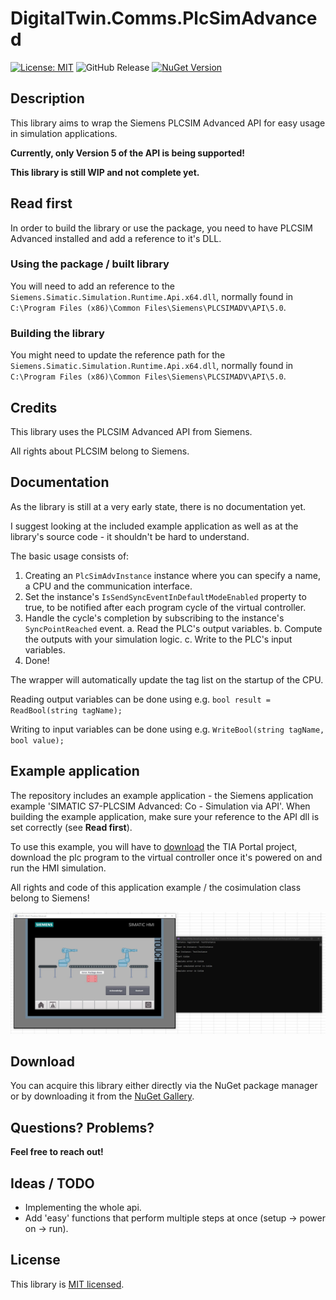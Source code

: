 # DigitalTwin.Comms.PlcSimAdvanced
[![License: MIT](https://img.shields.io/badge/License-MIT-yellow.svg)](https://opensource.org/licenses/MIT) ![GitHub Release](https://img.shields.io/github/v/release/philipp2604/DigitalTwin-Comms-PlcSimAdvanced) [![NuGet Version](https://img.shields.io/nuget/v/philipp2604.DigitalTwin.Comms.PlcSimAdvanced)](https://www.nuget.org/packages/philipp2604.DigitalTwin.Comms.PlcSimAdvanced/)




## Description 
This library aims to wrap the Siemens PLCSIM Advanced API for easy usage in simulation applications.

**Currently, only Version 5 of the API is being supported!**

**This library is still WIP and not complete yet.**

## Read first
In order to build the library or use the package, you need to have PLCSIM Advanced installed and add a reference to it's DLL.
### Using the package / built library
You will need to add an reference to the `Siemens.Simatic.Simulation.Runtime.Api.x64.dll`, normally found in `C:\Program Files (x86)\Common Files\Siemens\PLCSIMADV\API\5.0`.

### Building the library
You might need to update the reference path for the `Siemens.Simatic.Simulation.Runtime.Api.x64.dll`, normally found in `C:\Program Files (x86)\Common Files\Siemens\PLCSIMADV\API\5.0`.

## Credits
This library uses the PLCSIM Advanced API from Siemens.

All rights about PLCSIM belong to Siemens.

## Documentation
As the library is still at a very early state, there is no documentation yet.

I suggest looking at the included example application as well as at the library's source code - it shouldn't be hard to understand.

The basic usage consists of:

1. Creating an `PlcSimAdvInstance` instance where you can specify a name, a CPU and the communication interface.
2. Set the instance's `IsSendSyncEventInDefaultModeEnabled` property to true, to be notified after each program cycle of the virtual controller.
3. Handle the cycle's completion by subscribing to the instance's `SyncPointReached` event.
    a. Read the PLC's output variables.
    b. Compute the outputs with your simulation logic.
    c. Write to the PLC's input variables.
4. Done!

The wrapper will automatically update the tag list on the startup of the CPU.

Reading output variables can be done using e.g. `bool result = ReadBool(string tagName);`

Writing to input variables can be done using e.g. `WriteBool(string tagName, bool value);`

## Example application
The repository includes an example application - the Siemens application example 'SIMATIC S7-PLCSIM Advanced: Co - Simulation via API'.
When building the example application, make sure your reference to the API dll is set correctly (see **Read first**).

To use this example, you will have to [download](https://support.industry.siemens.com/cs/document/109739660/simatic-s7%E2%80%91plcsim-advanced-co%E2%80%91simulation-via-api) the TIA Portal project, download the plc program to the virtual controller once it's powered on and run the HMI simulation.

All rights and code of this application example / the cosimulation class belong to Siemens!

![Siemens application example](./Screenshots/SiemensApplicationExample.jpg)

## Download
You can acquire this library either directly via the NuGet package manager or by downloading it from the [NuGet Gallery](https://www.nuget.org/packages/philipp2604.DigitalTwin.Comms.PlcSimAdvanced/).

## Questions? Problems?
**Feel free to reach out!**

## Ideas / TODO
* Implementing the whole api.
* Add 'easy' functions that perform multiple steps at once (setup -> power on -> run).

## License
This library is [MIT licensed](./LICENSE.txt).